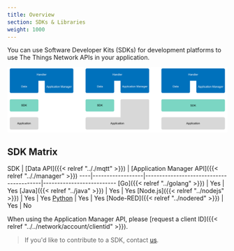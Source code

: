 ```yaml
---
title: Overview
section: SDKs & Libraries
weight: 1000
---
```


You can use Software Developer Kits (SDKs) for development platforms to use The Things Network APIs in your application.

![SDK](../options-sdks.png)

## SDK Matrix

SDK | [Data API]({{< relref ".././mqtt" >}}) | [Application Manager API]({{< relref ".././manager" >}})
----|------------------|-----------------------------------------|--------------------------
[Go]({{< relref "../golang" >}}) | Yes | Yes
[Java]({{< relref "../java" >}}) | Yes | Yes
[Node.js]({{< relref "../nodejs" >}}) | Yes | Yes
[Python](https://pypi.python.org/pypi/ttn/2.1.0) | Yes | Yes
[Node-RED]({{< relref "../nodered" >}}) | Yes | No

When using the Application Manager API, please [request a client ID]({{< relref "../../network/account/clientid" >}}).

> If you'd like to contribute to a SDK, contact [us](mailto:community@thethingsnetwork.org).
